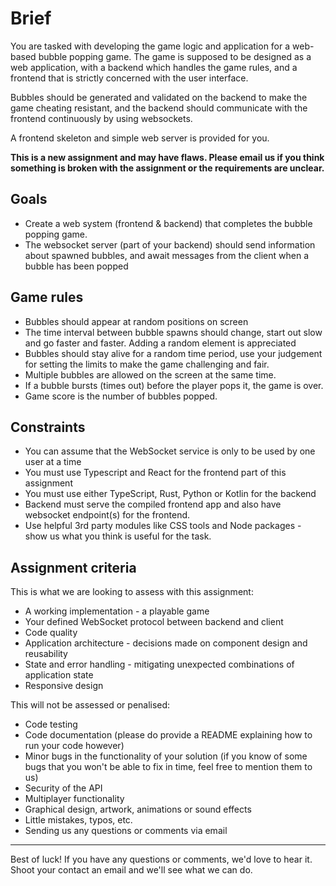 # Brief

You are tasked with developing the game logic and application for a web-based bubble popping game. The game is supposed to be designed as a web application, with a backend which handles the game rules, and a frontend that is strictly concerned with the user interface.

Bubbles should be generated and validated on the backend to make the game cheating resistant, and the backend should communicate with the frontend continuously by using websockets.

A frontend skeleton and simple web server is provided for you.

**This is a new assignment and may have flaws. Please email us if you think something is broken with the assignment or the requirements are unclear.**

## Goals

* Create a web system (frontend & backend) that completes the bubble popping game.
* The websocket server (part of your backend) should send information about spawned bubbles, and await messages from the client when a bubble has been popped

## Game rules

* Bubbles should appear at random positions on screen
* The time interval between bubble spawns should change, start out slow and go faster and faster. Adding a random element is appreciated
* Bubbles should stay alive for a random time period, use your judgement for setting the limits to make the game challenging and fair.
* Multiple bubbles are allowed on the screen at the same time.
* If a bubble bursts (times out) before the player pops it, the game is over.
* Game score is the number of bubbles popped.

## Constraints

* You can assume that the WebSocket service is only to be used by one user at a time
* You must use Typescript and React for the frontend part of this assignment
* You must use either TypeScript, Rust, Python or Kotlin for the backend
* Backend must serve the compiled frontend app and also have websocket endpoint(s) for the frontend.
* Use helpful 3rd party modules like CSS tools and Node packages - show us what you think is useful for the task.

## Assignment criteria

This is what we are looking to assess with this assignment:

* A working implementation - a playable game
* Your defined WebSocket protocol between backend and client
* Code quality
* Application architecture - decisions made on component design and reusability
* State and error handling - mitigating unexpected combinations of application state
* Responsive design

This will not be assessed or penalised:

* Code testing
* Code documentation (please do provide a README explaining how to run your code however)
* Minor bugs in the functionality of your solution (if you know of some bugs that you won't be able to fix in time, feel free to mention them to us)
* Security of the API
* Multiplayer functionality 
* Graphical design, artwork, animations or sound effects
* Little mistakes, typos, etc.
* Sending us any questions or comments via email

---

Best of luck! If you have any questions or comments, we'd love to hear it. Shoot your contact an email and we'll see what we can do.
